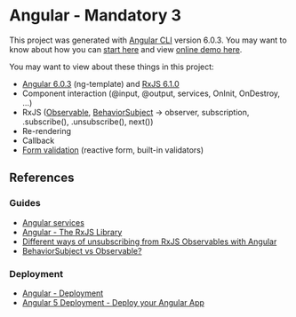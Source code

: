 # Angular - Mandatory 3

This project was generated with [Angular CLI](https://github.com/angular/angular-cli) version 6.0.3. You may want to know about how you can [start here](ANGULAR.md) and view [online demo here](https://nguyenkhois.github.io/mandatory-angular/dist/).

You may want to view about these things in this project:
* [Angular 6.0.3](https://blog.angular.io/version-6-of-angular-now-available-cc56b0efa7a4) (ng-template) and [RxJS 6.1.0](https://github.com/ReactiveX/rxjs/blob/master/MIGRATION.md)
* Component interaction (@input, @output, services, OnInit, OnDestroy, ...)
* RxJS ([Observable](http://reactivex.io/rxjs/manual/overview.html#observer), [BehaviorSubject](http://reactivex.io/rxjs/manual/overview.html#behaviorsubject) -> observer, subscription, .subscribe(), .unsubscribe(), next())
* Re-rendering
* Callback
* [Form validation](https://angular.io/guide/form-validation) (reactive form, built-in validators)

## References
### Guides
* [Angular services](https://angular.io/tutorial/toh-pt4)
* [Angular - The RxJS Library](https://angular.io/guide/rx-library)
* [Different ways of unsubscribing from RxJS Observables with Angular](https://blog.codecentric.de/en/2018/01/different-ways-unsubscribing-rxjs-observables-angular/)
* [BehaviorSubject vs Observable?](https://stackoverflow.com/questions/39494058/behaviorsubject-vs-observable)

### Deployment
* [Angular - Deployment](https://angular.io/guide/deployment)
* [Angular 5 Deployment - Deploy your Angular App](https://coursetro.com/posts/code/112/Angular-5-Deployment---Deploy-your-Angular-App)